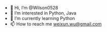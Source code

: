 - 👋 Hi, I’m @Wilson0528
- 👀 I’m interested in Python, Java
- 🌱 I’m currently learning Python
- 📫 How to reach me weixun.wu@gmail.com

<!---
Wilson0528/Wilson0528 is a ✨ special ✨ repository because its `README.md` (this file) appears on your GitHub profile.
You can click the Preview link to take a look at your changes.
--->
